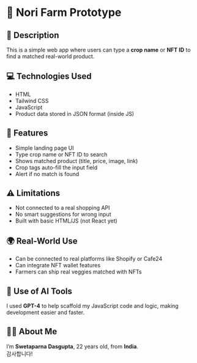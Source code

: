 # 🌱 Nori Farm Prototype

## 📝 Description  
This is a simple web app where users can type a **crop name** or **NFT ID** to find a matched real-world product.



## 💻 Technologies Used  
- HTML  
- Tailwind CSS  
- JavaScript  
- Product data stored in JSON format (inside JS)



## 🚀 Features  
- Simple landing page UI  
- Type crop name or NFT ID to search  
- Shows matched product (title, price, image, link)  
- Crop tags auto-fill the input field  
- Alert if no match is found



## ⚠️ Limitations  
- Not connected to a real shopping API  
- No smart suggestions for wrong input  
- Built with basic HTML/JS (not React yet)



## 🌍 Real-World Use  
- Can be connected to real platforms like Shopify or Cafe24  
- Can integrate NFT wallet features  
- Farmers can ship real veggies matched with NFTs



## 🤖 Use of AI Tools  
I used **GPT-4** to help scaffold my JavaScript code and logic, making development easier and faster.


## 🙋‍♀️ About Me  
I’m **Swetaparna Dasgupta**, 22 years old, from **India**.  
감사합니다!
